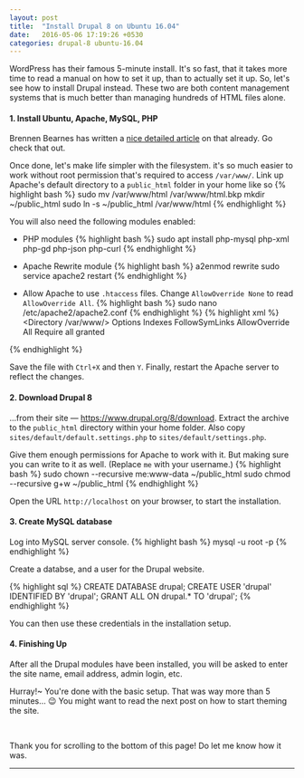 ```yaml
---
layout: post
title:  "Install Drupal 8 on Ubuntu 16.04"
date:   2016-05-06 17:19:26 +0530
categories: drupal-8 ubuntu-16.04
---
```


WordPress has their famous 5-minute install. It's so fast, that it takes more
time to read a manual on how to set it up, than to actually set it up. So, let's
see how to install Drupal instead. These two are both content management systems
that is much better than managing hundreds of HTML files alone.

#### 1. Install Ubuntu, Apache, MySQL, PHP

Brennen Bearnes has written a [nice detailed article][digital-ocean] on that
already. Go check that out.

Once done, let's make life simpler with the filesystem. it's so much easier to
work without root permission that's required to access `/var/www/`. Link up
Apache's default directory to a `public_html` folder in your home like so
{% highlight bash %}
sudo mv /var/www/html /var/www/html.bkp
mkdir ~/public_html
sudo ln -s ~/public_html /var/www/html
{% endhighlight %}

You will also need the following modules enabled:

* PHP modules
{% highlight bash %}
sudo apt install php-mysql php-xml php-gd php-json php-curl
{% endhighlight %}

* Apache Rewrite module
{% highlight bash %}
a2enmod rewrite
sudo service apache2 restart
{% endhighlight %}

* Allow Apache to use `.htaccess` files. Change `AllowOverride None` to read
`AllowOverride All`.
{% highlight bash %}
sudo nano /etc/apache2/apache2.conf
{% endhighlight %}
{% highlight xml %}
<Directory /var/www/>
        Options Indexes FollowSymLinks
        AllowOverride All
        Require all granted
</Directory>
{% endhighlight %}

Save the file with `Ctrl+X` and then `Y`. Finally, restart the Apache server to
reflect the changes.


#### 2. Download Drupal 8

…from their site ― https://www.drupal.org/8/download. Extract the archive to the
`public_html` directory within your home folder. Also copy
`sites/default/default.settings.php` to `sites/default/settings.php`.

Give them enough permissions for Apache to work with it. But making sure you can
write to it as well. (Replace `me` with your username.)
{% highlight bash %}
sudo chown --recursive me:www-data ~/public_html
sudo chmod --recursive g+w ~/public_html
{% endhighlight %}

Open the URL `http://localhost` on your browser, to start the installation.


#### 3. Create MySQL database

Log into MySQL server console.
{% highlight bash %}
mysql -u root -p
{% endhighlight %}

Create a databse, and a user for the Drupal website.

{% highlight sql %}
CREATE DATABASE drupal;
CREATE USER 'drupal' IDENTIFIED BY 'drupal';
GRANT ALL ON drupal.* TO 'drupal';
{% endhighlight %}

You can then use these credentials in the installation setup.

#### 4. Finishing Up

After all the Drupal modules have been installed, you will be asked to enter the
site name, email address, admin login, etc.

Hurray!~ You're done with the basic setup. That was way more than 5 minutes… 😉
You might want to read the next post on how to start theming the site.



​

Thank you for scrolling to the bottom of this page! Do let me know
how it was.

*******

[digital-ocean]: https://www.digitalocean.com/community/tutorials/how-to-install-linux-apache-mysql-php-lamp-stack-on-ubuntu-16-04
